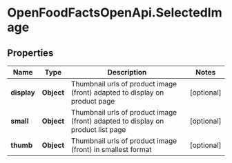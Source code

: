 # OpenFoodFactsOpenApi.SelectedImage

## Properties

Name | Type | Description | Notes
------------ | ------------- | ------------- | -------------
**display** | **Object** | Thumbnail urls of product image (front) adapted to display on product page  | [optional] 
**small** | **Object** | Thumbnail urls of product image (front) adapted to display on product list page  | [optional] 
**thumb** | **Object** | Thumbnail urls of product image (front) in smallest format  | [optional] 


